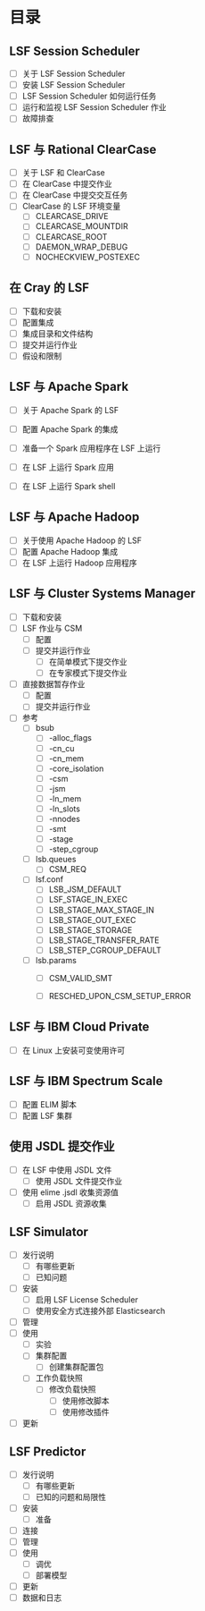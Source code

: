 # 目录

## LSF Session Scheduler
- [ ] 关于 LSF Session Scheduler
- [ ] 安装 LSF Session Scheduler
- [ ] LSF Session Scheduler 如何运行任务
- [ ] 运行和监视 LSF Session Scheduler 作业
- [ ] 故障排查

## LSF 与 Rational ClearCase
- [ ] 关于 LSF 和 ClearCase
- [ ] 在 ClearCase 中提交作业
- [ ] 在 ClearCase 中提交交互任务
- [ ] ClearCase 的 LSF 环境变量
    - [ ] CLEARCASE_DRIVE
    - [ ] CLEARCASE_MOUNTDIR
    - [ ] CLEARCASE_ROOT
    - [ ] DAEMON_WRAP_DEBUG
    - [ ] NOCHECKVIEW_POSTEXEC

## 在 Cray 的 LSF
- [ ] 下载和安装
- [ ] 配置集成
- [ ] 集成目录和文件结构
- [ ] 提交并运行作业
- [ ] 假设和限制

## LSF 与 Apache Spark
- [ ] 关于 Apache Spark 的 LSF
- [ ] 配置 Apache Spark 的集成
- [ ] 准备一个 Spark 应用程序在 LSF 上运行
- [ ] 在 LSF 上运行 Spark 应用
- [ ] 在 LSF 上运行 Spark shell


## LSF 与 Apache Hadoop
- [ ] 关于使用 Apache Hadoop 的 LSF
- [ ] 配置 Apache Hadoop 集成
- [ ] 在 LSF 上运行 Hadoop 应用程序

## LSF 与 Cluster Systems Manager
- [ ] 下载和安装
- [ ] LSF 作业与 CSM
    - [ ] 配置
    - [ ] 提交并运行作业
        - [ ] 在简单模式下提交作业
        - [ ] 在专家模式下提交作业
- [ ] 直接数据暂存作业
    - [ ] 配置
    - [ ] 提交并运行作业
- [ ] 参考
    - [ ] bsub
        - [ ] -alloc_flags
        - [ ] -cn_cu
        - [ ] -cn_mem
        - [ ] -core_isolation
        - [ ] -csm
        - [ ] -jsm
        - [ ] -ln_mem
        - [ ] -ln_slots
        - [ ] -nnodes
        - [ ] -smt
        - [ ] -stage
        - [ ] -step_cgroup
    - [ ] lsb.queues
        - [ ] CSM_REQ
    - [ ] lsf.conf
        - [ ] LSB_JSM_DEFAULT
        - [ ] LSF_STAGE_IN_EXEC
        - [ ] LSB_STAGE_MAX_STAGE_IN
        - [ ] LSB_STAGE_OUT_EXEC
        - [ ] LSB_STAGE_STORAGE
        - [ ] LSB_STAGE_TRANSFER_RATE
        - [ ] LSB_STEP_CGROUP_DEFAULT
    - [ ] lsb.params
        - [ ] CSM_VALID_SMT
        - [ ] RESCHED_UPON_CSM_SETUP_ERROR


## LSF 与 IBM Cloud Private
- [ ] 在 Linux 上安装可变使用许可

## LSF 与 IBM Spectrum Scale
- [ ] 配置 ELIM 脚本
- [ ] 配置 LSF 集群

## 使用 JSDL 提交作业
- [ ] 在 LSF 中使用 JSDL 文件
    - [ ] 使用 JSDL 文件提交作业
- [ ] 使用 elime .jsdl 收集资源值
    - [ ] 启用 JSDL 资源收集

## LSF Simulator
- [ ] 发行说明
    - [ ] 有哪些更新
    - [ ] 已知问题
- [ ] 安装
    - [ ] 启用 LSF License Scheduler
    - [ ] 使用安全方式连接外部 Elasticsearch
- [ ] 管理
- [ ] 使用
    - [ ] 实验
    - [ ] 集群配置
        - [ ] 创建集群配置包
    - [ ] 工作负载快照
        - [ ] 修改负载快照
            - [ ] 使用修改脚本
            - [ ] 使用修改插件
- [ ] 更新

## LSF Predictor
- [ ] 发行说明
    - [ ] 有哪些更新
    - [ ] 已知的问题和局限性
- [ ] 安装
    - [ ] 准备
- [ ] 连接
- [ ] 管理
- [ ] 使用
    - [ ] 调优
    - [ ] 部署模型
- [ ] 更新
- [ ] 数据和日志
